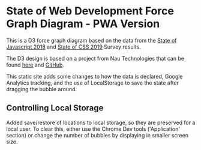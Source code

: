 # State of Web Development Force Graph Diagram - PWA Version

This is a D3 force graph diagram based on the data from the [State of Javascript 2018](https://2018.stateofjs.com) and [State of CSS 2019](https://2019.stateofcss.com) Survey results.  

The D3 design is based on a project from Nau Technologies that can be found [here](https://naustud.io/tech-stack/) and [GitHub](https://github.com/trongthanh/techstack).  

This static site adds some changes to how the data is declared, Google Analytics tracking, and the use of LocalStorage to save the state after dragging the bubble around.

## Controlling Local Storage

Added save/restore of locations to local storage, so they are preserved for a local user.  To clear this, either use the Chrome Dev tools ('Application' section) or change
the number of bubbles by displaying in smaller screen size.
